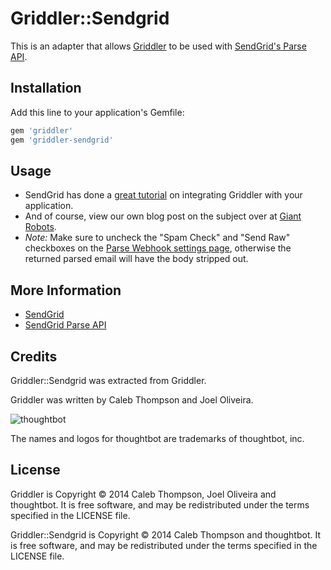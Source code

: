 Griddler::Sendgrid
==================

This is an adapter that allows [Griddler](https://github.com/thoughtbot/griddler) to be used with
[SendGrid's Parse API].

[SendGrid's Parse API]: http://sendgrid.com/docs/API_Reference/Webhooks/parse.html

Installation
------------

Add this line to your application's Gemfile:

```ruby
gem 'griddler'
gem 'griddler-sendgrid'
```

Usage
-----

* SendGrid has done a [great
  tutorial](http://blog.sendgrid.com/receiving-email-in-your-rails-app-with-griddler/)
  on integrating Griddler with your application.
* And of course, view our own blog post on the subject over at [Giant
  Robots](http://robots.thoughtbot.com/handle-incoming-email-with-griddler).
* *Note:* Make sure to uncheck the "Spam Check" and "Send Raw" checkboxes on the [Parse Webhook settings page](http://sendgrid.com/developer/reply), otherwise the returned parsed email will have the body stripped out.

More Information
----------------

* [SendGrid](http://www.sendgrid.com)
* [SendGrid Parse API](http://www.sendgrid.com/docs/API_Reference/Webhooks/parse.html)

Credits
-------

Griddler::Sendgrid was extracted from Griddler.

Griddler was written by Caleb Thompson and Joel Oliveira.

![thoughtbot](http://thoughtbot.com/images/tm/logo.png)

The names and logos for thoughtbot are trademarks of thoughtbot, inc.

License
-------

Griddler is Copyright © 2014 Caleb Thompson, Joel Oliveira and thoughtbot. It is
free software, and may be redistributed under the terms specified in the LICENSE
file.

Griddler::Sendgrid is Copyright © 2014 Caleb Thompson and thoughtbot. It is free
software, and may be redistributed under the terms specified in the LICENSE
file.
